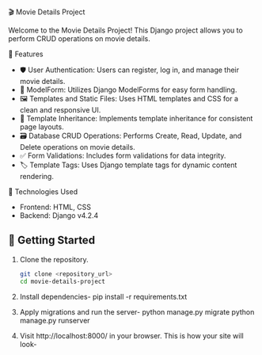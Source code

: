 🎬 Movie Details Project

Welcome to the Movie Details Project! This Django project allows you to perform CRUD operations on movie details.

🌟 Features

- 🛡️ User Authentication: Users can register, log in, and manage their movie details.
- 📝 ModelForm: Utilizes Django ModelForms for easy form handling.
- 🖼️ Templates and Static Files: Uses HTML templates and CSS for a clean and responsive UI.
- 🔄 Template Inheritance: Implements template inheritance for consistent page layouts.
- 🗃️ Database CRUD Operations: Performs Create, Read, Update, and Delete operations on movie details.
- ✅ Form Validations: Includes form validations for data integrity.
- 🏷️ Template Tags: Uses Django template tags for dynamic content rendering.

🚀 Technologies Used

- Frontend: HTML, CSS
- Backend: Django v4.2.4

## 🚦 Getting Started

1. Clone the repository.
   ```bash
   git clone <repository_url>
   cd movie-details-project

2. Install dependencies- 
pip install -r requirements.txt

3. Apply migrations and run the server- 
python manage.py migrate
python manage.py runserver

4. Visit http://localhost:8000/ in your browser.
   This is how your site will look-
   
